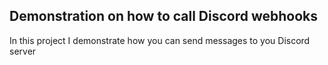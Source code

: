 ## Demonstration on how to call Discord webhooks

In this project I demonstrate how you can send messages to you Discord server
